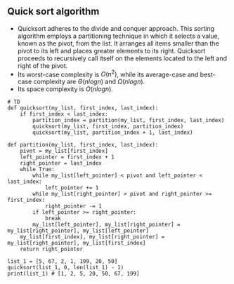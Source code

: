 ## Quick sort algorithm
- Quicksort adheres to the divide and conquer approach. This sorting algorithm employs a partitioning technique in which it selects a value, known as the pivot, from the list. It arranges all items smaller than the pivot to its left and places greater elements to its right. Quicksort proceeds to recursively call itself on the elements located to the left and right of the pivot.
- Its worst-case complexity is $O(n^2)$, while its average-case and best-case complexity are $\Theta(nlogn)$ and $\Omega(nlogn)$.
- Its space complexity is $O(nlogn)$.

```
# TD
def quicksort(my_list, first_index, last_index):
    if first_index < last_index:
        partition_index = partition(my_list, first_index, last_index)
        quicksort(my_list, first_index, partition_index)
        quicksort(my_list, partition_index + 1, last_index)

def partition(my_list, first_index, last_index):
    pivot = my_list[first_index]
    left_pointer = first_index + 1
    right_pointer = last_index
    while True:
        while my_list[left_pointer] < pivot and left_pointer < last_index:
            left_pointer += 1
        while my_list[right_pointer] > pivot and right_pointer >= first_index:
            right_pointer -= 1
        if left_pointer >= right_pointer:
            break
        my_list[left_pointer], my_list[right_pointer] = my_list[right_pointer], my_list[left_pointer]
    my_list[first_index], my_list[right_pointer] = my_list[right_pointer], my_list[first_index]
    return right_pointer

list_1 = [5, 67, 2, 1, 199, 20, 50]
quicksort(list_1, 0, len(list_1) - 1)
print(list_1) # [1, 2, 5, 20, 50, 67, 199]

```
